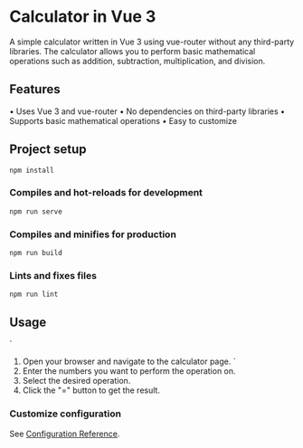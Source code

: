 # Calculator in Vue 3

A simple calculator written in Vue 3 using vue-router without any third-party libraries. The calculator allows you to perform basic mathematical operations such as addition, subtraction, multiplication, and division.

## Features
• Uses Vue 3 and vue-router
• No dependencies on third-party libraries
• Supports basic mathematical operations
• Easy to customize

## Project setup
```
npm install
```

### Compiles and hot-reloads for development
```
npm run serve
```

### Compiles and minifies for production
```
npm run build
```

### Lints and fixes files
```
npm run lint
```

## Usage
`
1. Open your browser and navigate to the calculator page.
`
2. Enter the numbers you want to perform the operation on.
3. Select the desired operation.
4. Click the "=" button to get the result.

### Customize configuration
See [Configuration Reference](https://cli.vuejs.org/config/).
